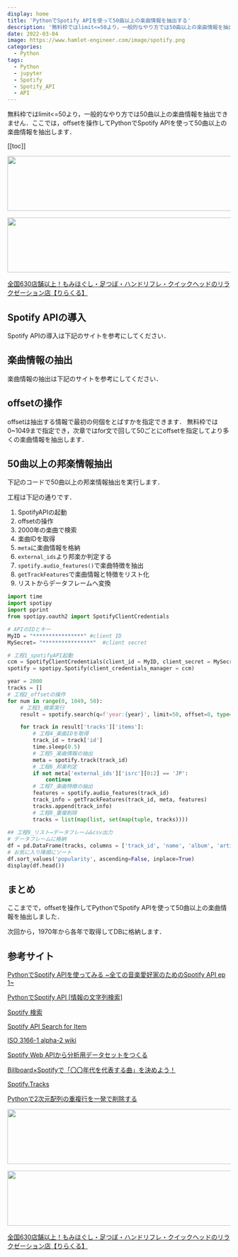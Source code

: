 ```yaml
---
display: home
title: 'PythonでSpotify APIを使って50曲以上の楽曲情報を抽出する'
description: '無料枠ではlimit<=50より，一般的なやり方では50曲以上の楽曲情報を抽出できません．ここでは，offsetを操作してPythonでSpotify APIを使って50曲以上の楽曲情報を抽出します．'
date: 2022-03-04
image: https://www.hamlet-engineer.com/image/spotify.png
categories: 
  - Python
tags:
  - Python
  - jupyter
  - Spotify
  - Spotify_API
  - API
---
```


<!-- https://www.hamlet-engineer.com -->
無料枠ではlimit<=50より，一般的なやり方では50曲以上の楽曲情報を抽出できません．ここでは，offsetを操作してPythonでSpotify APIを使って50曲以上の楽曲情報を抽出します．

<!-- more -->

<ClientOnly>
  <CallInArticleAdsense />
</ClientOnly>

[[toc]]

<!-- お名前.com -->
<a href="https://px.a8.net/svt/ejp?a8mat=3HBXCY+4DRW36+50+2HM5Z5" rel="nofollow"><img border="0" width="1000" height="124" alt="" src="https://www27.a8.net/svt/bgt?aid=210508450265&wid=001&eno=01&mid=s00000000018015052000&mc=1"></a><img border="0" width="1" height="1" src="https://www10.a8.net/0.gif?a8mat=3HBXCY+4DRW36+50+2HM5Z5" alt="">

<!-- エックスサーバー株式会社 -->
<a href="https://px.a8.net/svt/ejp?a8mat=3HIN6N+3YAMCY+CO4+6BMG1" rel="nofollow"><img border="0" width="1000" height="124" alt="" src="https://www23.a8.net/svt/bgt?aid=210821855239&wid=001&eno=01&mid=s00000001642001062000&mc=1"></a><img border="0" width="1" height="1" src="https://www17.a8.net/0.gif?a8mat=3HIN6N+3YAMCY+CO4+6BMG1" alt="">

<!-- りらくる -->
<a href="https://px.a8.net/svt/ejp?a8mat=3HIN6N+7FBNEA+4AQ0+5YJRM" rel="nofollow">全国630店舗以上！もみほぐし・足つぼ・ハンドリフレ・クイックヘッドのリラクゼーション店【りらくる】</a><img border="0" width="1" height="1" src="https://www15.a8.net/0.gif?a8mat=3HIN6N+7FBNEA+4AQ0+5YJRM" alt="">

## Spotify APIの導入
Spotify APIの導入は下記のサイトを参考にしてください．

[]()

## 楽曲情報の抽出
楽曲情報の抽出は下記のサイトを参考にしてください．

[]()

## offsetの操作
offsetは抽出する情報で最初の何個をとばすかを指定できます．
無料枠では0~1049まで指定でき，次章ではfor文で回して50ごとにoffsetを指定してより多くの楽曲情報を抽出します．


## 50曲以上の邦楽情報抽出
下記のコードで50曲以上の邦楽情報抽出を実行します．

工程は下記の通りです．
1. SpotifyAPIの起動
2. offsetの操作
3. 2000年の楽曲で検索
4. 楽曲IDを取得
5. `meta`に楽曲情報を格納
6. `external_ids`より邦楽か判定する
7. `spotify.audio_features()`で楽曲特徴を抽出
8. `getTrackFeatures`で楽曲情報と特徴をリスト化
9. リストからデータフレームへ変換

```python
import time
import spotipy
import pprint
from spotipy.oauth2 import SpotifyClientCredentials

# APIのIDとキー
MyID = "****************" #client ID
MySecret= "****************"  #client secret

# 工程1_spotifyAPI起動
ccm = SpotifyClientCredentials(client_id = MyID, client_secret = MySecret)
spotify = spotipy.Spotify(client_credentials_manager = ccm)

year = 2000
tracks = []
# 工程2_offsetの操作
for num in range(0, 1049, 50):
    # 工程3_検索実行
    result = spotify.search(q=f'year:{year}', limit=50, offset=0, type='track', market='JP')

    for track in result['tracks']['items']:
        # 工程4_楽曲IDを取得
        track_id = track['id']
        time.sleep(0.5)
        # 工程5_楽曲情報の抽出
        meta = spotify.track(track_id)
        # 工程6_邦楽判定
        if not meta['external_ids']['isrc'][0:2] == 'JP':
            continue
        # 工程7_楽曲特徴の抽出
        features = spotify.audio_features(track_id)
        track_info = getTrackFeatures(track_id, meta, features)
        tracks.append(track_info)
        # 工程8_重複削除
        tracks = list(map(list, set(map(tuple, tracks))))
    
## 工程9_リスト→データフレーム&csv出力
# データフレームに格納
df = pd.DataFrame(tracks, columns = ['track_id', 'name', 'album', 'artist', 'release_date', 'country', 'length', 'popularity', 'key', 'mode', 'danceability', 'acousticness', 'energy', 'instrumentalness', 'liveness', 'loudness', 'speechiness', 'tempo', 'time_signature', 'valence'])
# お気に入り降順にソート
df.sort_values('popularity', ascending=False, inplace=True)
display(df.head())
```

## まとめ
ここまでで，offsetを操作してPythonでSpotify APIを使って50曲以上の楽曲情報を抽出しました．

次回から，1970年から各年で取得してDBに格納します．

## 参考サイト
[PythonでSpotify APIを使ってみる ~全ての音楽愛好家のためのSpotify API ep 1~](https://python-muda.com/python/spotify-api-ep-1/)

[PythonでSpotify API [情報の文字列検索]](https://qiita.com/EkatoPgm/items/289b2efcdb5af49843c1)

[Spotify 検索](https://support.spotify.com/jp/article/search/)

[Spotify API Search for Item](https://developer.spotify.com/documentation/web-api/reference/#/operations/search)

[ISO 3166-1 alpha-2 wiki](https://en.wikipedia.org/wiki/ISO_3166-1_alpha-2)

[Spotify Web APIから分析用データセットをつくる](https://zenn.dev/yuriponx/articles/ccb87e276dc361)

[Billboard×Spotifyで「〇〇年代を代表する曲」を決めよう！](https://qiita.com/shionhonda/items/a44b563e8035fe9db259)

[Spotify.Tracks](https://hexdocs.pm/spotify_web_api/Spotify.Tracks.html)

[Pythonで2次元配列の重複行を一発で削除する](https://qiita.com/uuuno/items/b714d84ca2edbf16ea19)

<!-- お名前.com -->
<a href="https://px.a8.net/svt/ejp?a8mat=3HBXCY+4DRW36+50+2HM5Z5" rel="nofollow"><img border="0" width="1000" height="124" alt="" src="https://www27.a8.net/svt/bgt?aid=210508450265&wid=001&eno=01&mid=s00000000018015052000&mc=1"></a><img border="0" width="1" height="1" src="https://www10.a8.net/0.gif?a8mat=3HBXCY+4DRW36+50+2HM5Z5" alt="">

<!-- エックスサーバー株式会社 -->
<a href="https://px.a8.net/svt/ejp?a8mat=3HIN6N+3YAMCY+CO4+6BMG1" rel="nofollow"><img border="0" width="1000" height="124" alt="" src="https://www23.a8.net/svt/bgt?aid=210821855239&wid=001&eno=01&mid=s00000001642001062000&mc=1"></a><img border="0" width="1" height="1" src="https://www17.a8.net/0.gif?a8mat=3HIN6N+3YAMCY+CO4+6BMG1" alt="">

<!-- りらくる -->
<a href="https://px.a8.net/svt/ejp?a8mat=3HIN6N+7FBNEA+4AQ0+5YJRM" rel="nofollow">全国630店舗以上！もみほぐし・足つぼ・ハンドリフレ・クイックヘッドのリラクゼーション店【りらくる】</a><img border="0" width="1" height="1" src="https://www15.a8.net/0.gif?a8mat=3HIN6N+7FBNEA+4AQ0+5YJRM" alt="">


<ClientOnly>
  <CallInArticleAdsense />
</ClientOnly>

